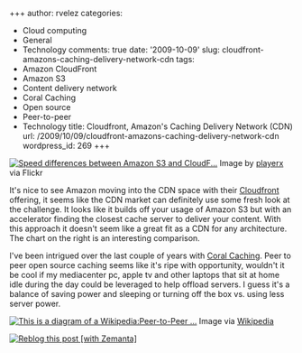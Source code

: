 +++
author: rvelez
categories:
- Cloud computing
- General
- Technology
comments: true
date: '2009-10-09'
slug: cloudfront-amazons-caching-delivery-network-cdn
tags:
- Amazon CloudFront
- Amazon S3
- Content delivery network
- Coral Caching
- Open source
- Peer-to-peer
- Technology
title: Cloudfront, Amazon's Caching Delivery Network (CDN)
url: /2009/10/09/cloudfront-amazons-caching-delivery-network-cdn
wordpress_id: 269
+++





[![Speed differences between Amazon S3 and CloudF...](http://farm3.static.flickr.com/2489/3954448451_18624c8edb_m.jpg)](http://www.flickr.com/photos/48889035200@N01/3954448451)
    Image by [playerx](http://www.flickr.com/photos/48889035200@N01/3954448451) via Flickr





It's nice to see Amazon moving into the CDN space with their [Cloudfront ](http://aws.amazon.com/cloudfront/)offering, it seems like the CDN market can definitely use some fresh look at the challenge. It looks like it builds off your usage of Amazon S3 but with an accelerator finding the closest cache server to deliver your content. With this approach it doesn't seem like a great fit as a CDN for any architecture. The chart on the right is an interesting comparison.

I've been intrigued over the last couple of years with [Coral Caching](http://www.coralcdn.org/). Peer to peer open source caching seems like it's ripe with opportunity, wouldn't it be cool if my mediacenter pc, apple tv and other laptops that sit at home idle during the day could be leveraged to help offload servers. I guess it's a balance of saving power and sleeping or turning off the box vs. using less server power.





[![This is a diagram of a Wikipedia:Peer-to-Peer ...](http://upload.wikimedia.org/wikipedia/commons/thumb/3/3f/P2P-network.svg/119px-P2P-network.svg.png)](http://commons.wikipedia.org/wiki/Image:P2P-network.svg)
    Image via [Wikipedia](http://commons.wikipedia.org/wiki/Image:P2P-network.svg)







[![Reblog this post [with Zemanta]](http://img.zemanta.com/reblog_e.png?x-id=c3674d44-5ce3-4a45-967d-0e1fd7301bf9)](http://reblog.zemanta.com/zemified/c3674d44-5ce3-4a45-967d-0e1fd7301bf9/)
